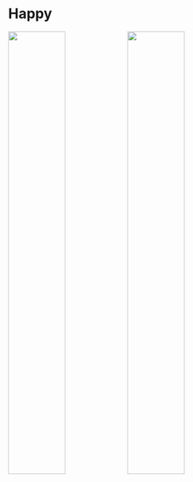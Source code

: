 # Happy

<div>
<img src="https://github.com/NicolasMorenoAlves/Happy/blob/main/server/uploads/landingPage.png" margin-right="10px" width="48%"/><img src="https://github.com/NicolasMorenoAlves/Happy/blob/main/server/uploads/orfanatosMAPA.png" width="48%"/>
</div>

